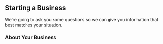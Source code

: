 ## Starting a Business

We’re going to ask you some questions so we can give you information that best matches your situation.

### About Your Business
